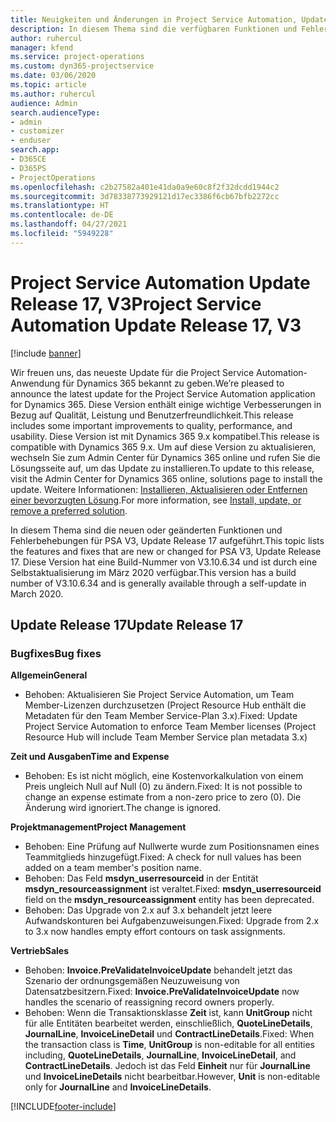 ```yaml
---
title: Neuigkeiten und Änderungen in Project Service Automation, Update Release 17, V3
description: In diesem Thema sind die verfügbaren Funktionen und Fehlerbehebungen für Project Service Automation Update Release 17, V3 aufgeführt.
author: ruhercul
manager: kfend
ms.service: project-operations
ms.custom: dyn365-projectservice
ms.date: 03/06/2020
ms.topic: article
ms.author: ruhercul
audience: Admin
search.audienceType:
- admin
- customizer
- enduser
search.app:
- D365CE
- D365PS
- ProjectOperations
ms.openlocfilehash: c2b27582a401e41da0a9e60c8f2f32dcdd1944c2
ms.sourcegitcommit: 3d78338773929121d17ec3386f6cb67bfb2272cc
ms.translationtype: HT
ms.contentlocale: de-DE
ms.lasthandoff: 04/27/2021
ms.locfileid: "5949228"
---
```

# <a name="project-service-automation-update-release-17-v3"></a><span data-ttu-id="5d077-103">Project Service Automation Update Release 17, V3</span><span class="sxs-lookup"><span data-stu-id="5d077-103">Project Service Automation Update Release 17, V3</span></span>

[!include [banner](../includes/psa-now-project-operations.md)]

<span data-ttu-id="5d077-104">Wir freuen uns, das neueste Update für die Project Service Automation-Anwendung für Dynamics 365 bekannt zu geben.</span><span class="sxs-lookup"><span data-stu-id="5d077-104">We’re pleased to announce the latest update for the Project Service Automation application for Dynamics 365.</span></span> <span data-ttu-id="5d077-105">Diese Version enthält einige wichtige Verbesserungen in Bezug auf Qualität, Leistung und Benutzerfreundlichkeit.</span><span class="sxs-lookup"><span data-stu-id="5d077-105">This release includes some important improvements to quality, performance, and usability.</span></span>  <span data-ttu-id="5d077-106">Diese Version ist mit Dynamics 365 9.x kompatibel.</span><span class="sxs-lookup"><span data-stu-id="5d077-106">This release is compatible with Dynamics 365 9.x.</span></span> <span data-ttu-id="5d077-107">Um auf diese Version zu aktualisieren, wechseln Sie zum Admin Center für Dynamics 365 online und rufen Sie die Lösungsseite auf, um das Update zu installieren.</span><span class="sxs-lookup"><span data-stu-id="5d077-107">To update to this release, visit the Admin Center for Dynamics 365 online, solutions page to install the update.</span></span> <span data-ttu-id="5d077-108">Weitere Informationen: [Installieren, Aktualisieren oder Entfernen einer bevorzugten Lösung](/power-platform/admin/install-remove-preferred-solution).</span><span class="sxs-lookup"><span data-stu-id="5d077-108">For more information, see [Install, update, or remove a preferred solution](/power-platform/admin/install-remove-preferred-solution).</span></span>

<span data-ttu-id="5d077-109">In diesem Thema sind die neuen oder geänderten Funktionen und Fehlerbehebungen für PSA V3, Update Release 17 aufgeführt.</span><span class="sxs-lookup"><span data-stu-id="5d077-109">This topic lists the features and fixes that are new or changed for PSA V3, Update Release 17.</span></span> <span data-ttu-id="5d077-110">Diese Version hat eine Build-Nummer von V3.10.6.34 und ist durch eine Selbstaktualisierung im März 2020 verfügbar.</span><span class="sxs-lookup"><span data-stu-id="5d077-110">This version has a build number of V3.10.6.34 and is generally available through a self-update in March 2020.</span></span>


## <a name="update-release-17"></a><span data-ttu-id="5d077-111">Update Release 17</span><span class="sxs-lookup"><span data-stu-id="5d077-111">Update Release 17</span></span>

### <a name="bug-fixes"></a><span data-ttu-id="5d077-112">Bugfixes</span><span class="sxs-lookup"><span data-stu-id="5d077-112">Bug fixes</span></span>

<span data-ttu-id="5d077-113">**Allgemein**</span><span class="sxs-lookup"><span data-stu-id="5d077-113">**General**</span></span>

- <span data-ttu-id="5d077-114">Behoben: Aktualisieren Sie Project Service Automation, um Team Member-Lizenzen durchzusetzen (Project Resource Hub enthält die Metadaten für den Team Member Service-Plan 3.x).</span><span class="sxs-lookup"><span data-stu-id="5d077-114">Fixed: Update Project Service Automation to enforce Team Member licenses (Project Resource Hub will include Team Member Service plan metadata 3.x)</span></span>
 
<span data-ttu-id="5d077-115">**Zeit und Ausgaben**</span><span class="sxs-lookup"><span data-stu-id="5d077-115">**Time and Expense**</span></span>

- <span data-ttu-id="5d077-116">Behoben: Es ist nicht möglich, eine Kostenvorkalkulation von einem Preis ungleich Null auf Null (0) zu ändern.</span><span class="sxs-lookup"><span data-stu-id="5d077-116">Fixed: It is not possible to change an expense estimate from a non-zero price to zero (0).</span></span> <span data-ttu-id="5d077-117">Die Änderung wird ignoriert.</span><span class="sxs-lookup"><span data-stu-id="5d077-117">The change is ignored.</span></span>

<span data-ttu-id="5d077-118">**Projektmanagement**</span><span class="sxs-lookup"><span data-stu-id="5d077-118">**Project Management**</span></span>

- <span data-ttu-id="5d077-119">Behoben: Eine Prüfung auf Nullwerte wurde zum Positionsnamen eines Teammitglieds hinzugefügt.</span><span class="sxs-lookup"><span data-stu-id="5d077-119">Fixed: A check for null values has been added on a team member's position name.</span></span>
- <span data-ttu-id="5d077-120">Behoben: Das Feld **msdyn_userresourceid** in der Entität **msdyn_resourceassignment** ist veraltet.</span><span class="sxs-lookup"><span data-stu-id="5d077-120">Fixed: **msdyn_userresourceid** field on the **msdyn_resourceassignment** entity has been deprecated.</span></span>
- <span data-ttu-id="5d077-121">Behoben: Das Upgrade von 2.x auf 3.x behandelt jetzt leere Aufwandskonturen bei Aufgabenzuweisungen.</span><span class="sxs-lookup"><span data-stu-id="5d077-121">Fixed: Upgrade from 2.x to 3.x now handles empty effort contours on task assignments.</span></span>

<span data-ttu-id="5d077-122">**Vertrieb**</span><span class="sxs-lookup"><span data-stu-id="5d077-122">**Sales**</span></span>

- <span data-ttu-id="5d077-123">Behoben: **Invoice.PreValidateInvoiceUpdate** behandelt jetzt das Szenario der ordnungsgemäßen Neuzuweisung von Datensatzbesitzern.</span><span class="sxs-lookup"><span data-stu-id="5d077-123">Fixed: **Invoice.PreValidateInvoiceUpdate** now handles the scenario of reassigning record owners properly.</span></span>
- <span data-ttu-id="5d077-124">Behoben: Wenn die Transaktionsklasse **Zeit** ist, kann **UnitGroup** nicht für alle Entitäten bearbeitet werden, einschließlich, **QuoteLineDetails**, **JournalLine**, **InvoiceLineDetail** und **ContractLineDetails**.</span><span class="sxs-lookup"><span data-stu-id="5d077-124">Fixed: When the transaction class is **Time**, **UnitGroup** is non-editable for all entities including, **QuoteLineDetails**, **JournalLine**, **InvoiceLineDetail**, and **ContractLineDetails**.</span></span> <span data-ttu-id="5d077-125">Jedoch ist das Feld **Einheit** nur für **JournalLine** und **InvoiceLineDetails** nicht bearbeitbar.</span><span class="sxs-lookup"><span data-stu-id="5d077-125">However, **Unit** is non-editable only for **JournalLine** and **InvoiceLineDetails**.</span></span>




[!INCLUDE[footer-include](../includes/footer-banner.md)]